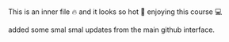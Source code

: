 This is an inner file 🔥
and it looks so hot 🥵
enjoying this course 💻

added some smal smal updates from the main github interface. 
